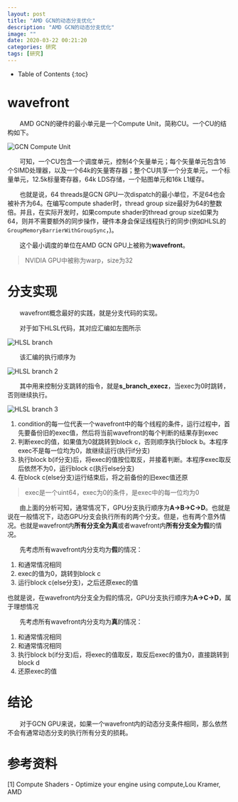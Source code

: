 ```yaml
---
layout: post
title: "AMD GCN的动态分支优化"
description: "AMD GCN的动态分支优化"
image: ""
date: 2020-03-22 00:21:20
categories: 研究
tags: [研究]
---
```

<!-- more -->
* Table of Contents
{:toc}

# wavefront

&nbsp; &nbsp; &nbsp; &nbsp;AMD GCN的硬件的最小单元是一个Compute Unit，简称CU。一个CU的结构如下。

![GCN Compute Unit](http://aicdg.com/assets/img/blogimg/amdgcn/Snipaste_2020-03-21_23-28-38.png)

&nbsp; &nbsp; &nbsp; &nbsp;可知，一个CU包含一个调度单元，控制4个矢量单元；每个矢量单元包含16个SIMD处理器，以及一个64k的矢量寄存器；整个CU共享一个分支单元，一个标量单元，12.5k标量寄存器，64k LDS存储，一个贴图单元和16k L1缓存。

&nbsp; &nbsp; &nbsp; &nbsp;也就是说，64 threads是GCN GPU一次dispatch的最小单位，不足64也会被补齐为64。在编写compute shader时，thread group size最好为64的整数倍。并且，在实际开发时，如果compute shader的thread group size如果为64，则并不需要额外的同步操作，硬件本身会保证线程执行的同步(例如HLSL的`GroupMemoryBarrierWithGroupSync`，)。

&nbsp; &nbsp; &nbsp; &nbsp;这个最小调度的单位在AMD GCN GPU上被称为**wavefront**。

> NVIDIA GPU中被称为warp，size为32

# 分支实现

&nbsp; &nbsp; &nbsp; &nbsp;wavefront概念最好的实践，就是分支代码的实现。

&nbsp; &nbsp; &nbsp; &nbsp;对于如下HLSL代码，其对应汇编如左图所示

![HLSL branch](http://aicdg.com/assets/img/blogimg/amdgcn/Snipaste_2020-03-21_23-50-33.png)

&nbsp; &nbsp; &nbsp; &nbsp;该汇编的执行顺序为

![HLSL branch 2](http://aicdg.com/assets/img/blogimg/amdgcn/Snipaste_2020-03-21_23-53-39.png)

&nbsp; &nbsp; &nbsp; &nbsp;其中用来控制分支跳转的指令，就是**s_branch_execz**，当exec为0时跳转，否则继续执行。

![HLSL branch 3](http://aicdg.com/assets/img/blogimg/amdgcn/Snipaste_2020-03-22_00-00-12.png)

1. condition的每一位代表一个wavefront中的每个线程的条件，运行过程中，首先要备份旧的exec值，然后将当前wavefront的每个判断的结果存到exec
2. 判断exec的值，如果值为0就跳转到block c，否则顺序执行block b。本程序exec不是每一位均为0，故继续运行(执行if分支)
3. 执行block b(if分支)后，将exec的值按位取反，并接着判断。本程序exec取反后依然不为0，运行block c(执行else分支)
4. 在block c(else分支)运行结束后，将之前备份的旧exec值还原

> exec是一个uint64，exec为0的条件，是exec中的每一位均为0

&nbsp; &nbsp; &nbsp; &nbsp;由上面的分析可知，通常情况下，GPU分支执行顺序为**A->B->C->D**。也就是说在一般情况下，动态GPU分支会执行所有的两个分支。但是，也有两个意外情况。也就是wavefront内**所有分支全为真**或者wavefront内**所有分支全为假**的情况。

&nbsp; &nbsp; &nbsp; &nbsp;先考虑所有wavefront内分支均为**假**的情况：

1. 和通常情况相同
2. exec的值为0，跳转到block c
3. 运行block c(else分支)，之后还原exec的值

也就是说，在wavefront内分支全为假的情况，GPU分支执行顺序为**A->C->D**，属于理想情况

&nbsp; &nbsp; &nbsp; &nbsp;先考虑所有wavefront内分支均为**真**的情况：

1. 和通常情况相同
2. 和通常情况相同
3. 执行block b(if分支)后，将exec的值取反，取反后exec的值为0，直接跳转到block d
4. 还原exec的值

# 结论

&nbsp; &nbsp; &nbsp; &nbsp;对于GCN GPU来说，如果一个wavefront内的动态分支条件相同，那么依然不会有通常动态分支的执行所有分支的损耗。

# 参考资料

[1] Compute Shaders - Optimize your engine using compute,Lou Kramer, AMD



